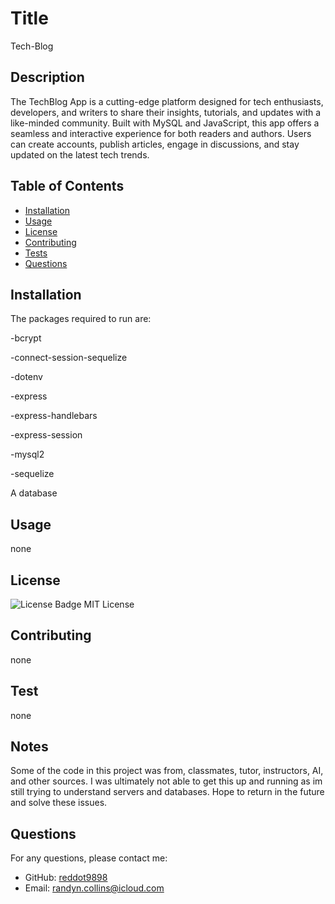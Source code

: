 # Title
  Tech-Blog
## Description
The TechBlog App is a cutting-edge platform designed for tech enthusiasts, developers, and writers to share their insights, tutorials, and updates with a like-minded community. Built with MySQL and JavaScript, this app offers a seamless and interactive experience for both readers and authors. Users can create accounts, publish articles, engage in discussions, and stay updated on the latest tech trends. 

## Table of Contents
- [Installation](#installation)
- [Usage](#usage)
- [License](#license)
- [Contributing](#contributing)
- [Tests](#tests)
- [Questions](#questions)

## Installation

The packages required to run are:

-bcrypt

-connect-session-sequelize

-dotenv

-express

-express-handlebars

-express-session

-mysql2

-sequelize

A database

## Usage
none

## License
![License Badge](https://img.shields.io/badge/license-MIT-blue.svg)
MIT License

## Contributing
none

## Test
none

## Notes
Some of the code in this project was from, classmates, tutor, instructors, AI, and other sources. I was ultimately not able to get this up and running as im still trying to understand servers and databases. Hope to return in the future and solve these issues.

## Questions
For any questions, please contact me:
- GitHub: [reddot9898](https://github.com/reddot9898)
- Email: randyn.collins@icloud.com
